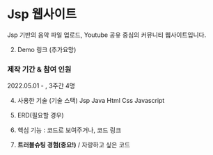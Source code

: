 # Jsp 웹사이트

Jsp 기반의 음악 파일 업로드, Youtube 공유 중심의 커뮤니티 웹사이트입니다.

2. Demo 링크
(추가요망)

### 제작 기간 & 참여 인원
2022.05.01 - , 3주간
4명


4. 사용한 기술 (기술 스택)
Jsp Java
Html Css Javascript 

5. ERD(필요할 경우)

6. 핵심 기능 : 코드로 보여주거나, 코드 링크


7. **트러블슈팅 경험(중요!)** / 자랑하고 싶은 코드



